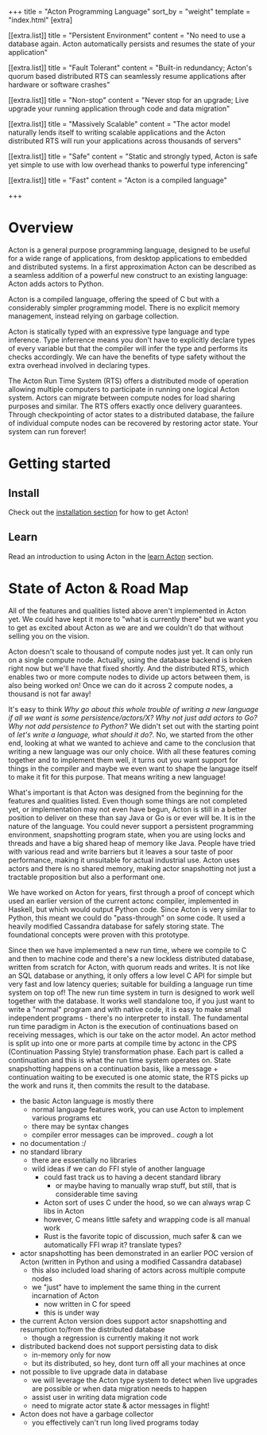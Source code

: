 +++
title = "Acton Programming Language"
sort_by = "weight"
template = "index.html"
[extra]

[[extra.list]]
title = "Persistent Environment"
content = "No need to use a database again. Acton automatically persists and resumes the state of your application"

[[extra.list]]
title = "Fault Tolerant"
content = "Built-in redundancy; Acton's quorum based distributed RTS can seamlessly resume applications after hardware or software crashes"

[[extra.list]]
title = "Non-stop"
content = "Never stop for an upgrade; Live upgrade your running application through code and data migration"

[[extra.list]]
title = "Massively Scalable"
content = "The actor model naturally lends itself to writing scalable applications and the Acton distributed RTS will run your applications across thousands of servers"

[[extra.list]]
title = "Safe"
content = "Static and strongly typed, Acton is safe yet simple to use with low overhead thanks to powerful type inferencing"

[[extra.list]]
title = "Fast"
content = "Acton is a compiled language"

+++

# Overview

Acton is a general purpose programming language, designed to be useful for a wide range of applications, from desktop applications to embedded and distributed systems. In a first approximation Acton can be described as a seamless addition of a powerful new construct to an existing language: Acton adds actors to Python.

Acton is a compiled language, offering the speed of C but with a considerably simpler programming model. There is no explicit memory management, instead relying on garbage collection.

Acton is statically typed with an expressive type language and type inference. Type inferrence means you don't have to explicitly declare types of every variable but that the compiler will infer the type and performs its checks accordingly. We can have the benefits of type safety without the extra overhead involved in declaring types.

The Acton Run Time System (RTS) offers a distributed mode of operation allowing multiple computers to participate in running one logical Acton system. Actors can migrate between compute nodes for load sharing purposes and similar. The RTS offers exactly once delivery guarantees. Through checkpointing of actor states to a distributed database, the failure of individual compute nodes can be recovered by restoring actor state. Your system can run forever!


# Getting started

## Install
Check out the [installation section](install) for how to get Acton!

## Learn

Read an introduction to using Acton in the [learn Acton](learn) section.


# State of Acton & Road Map


All of the features and qualities listed above aren't implemented in Acton yet. We could have kept it more to "what is currently there" but we want you to get as excited about Acton as we are and we couldn't do that without selling you on the vision.

Acton doesn't scale to thousand of compute nodes just yet. It can only run on a single compute node. Actually, using the database backend is broken right now but we'll have that fixed shortly. And the distributed RTS, which enables two or more compute nodes to divide up actors between them, is also being worked on! Once we can do it across 2 compute nodes, a thousand is not far away!

It's easy to think *Why go about this whole trouble of writing a new language if all we want is some persistence/actors/X? Why not just add actors to Go? Why not add persistence to Python?* We didn't set out with the starting point of *let's write a language, what should it do?*. No, we started from the other end, looking at what we wanted to achieve and came to the conclusion that writing a new language was our only choice. With all these features coming together and to implement them well, it turns out you want support for things in the compiler and maybe we even want to shape the language itself to make it fit for this purpose. That means writing a new language!

What's important is that Acton was designed from the beginning for the features and qualities listed. Even though some things are not completed yet, or implementation may not even have begun, Acton is still in a better position to deliver on these than say Java or Go is or ever will be. It is in the nature of the language. You could never support a persistent programming environment, snapshotting program state, when you are using locks and threads and have a big shared heap of memory like Java. People have tried with various read and write barriers but it leaves a sour taste of poor performance, making it unsuitable for actual industrial use. Acton uses actors and there is no shared memory, making actor snapshotting not just a tractable proposition but also a performant one.

We have worked on Acton for years, first through a proof of concept which used an earlier version of the current actonc compiler, implemented in Haskell, but which would output Python code. Since Acton is very similar to Python, this meant we could do "pass-through" on some code. It used a heavily modified Cassandra database for safely storing state. The foundational concepts were proven with this prototype.

Since then we have implemented a new run time, where we compile to C and then to machine code and there's a new lockless distributed database, written from scratch for Acton, with quorum reads and writes. It is not like an SQL database or anything, it only offers a low level C API for simple but very fast and low latency queries; suitable for building a language run time system on top of! The new run time system in turn is designed to work well together with the database. It works well standalone too, if you just want to write a "normal" program and with native code, it is easy to make small independent programs - there's no interpreter to install. The fundamental run time paradigm in Acton is the execution of continuations based on receiving messages, which is our take on the actor model. An actor method is split up into one or more parts at compile time by actonc in the CPS (Continuation Passing Style) transformation phase. Each part is called a continuation and this is what the run time system operates on. State snapshotting happens on a continuation basis, like a message + continuation waiting to be executed is one atomic state, the RTS picks up the work and runs it, then commits the result to the database.

- the basic Acton language is mostly there
  - normal language features work, you can use Acton to implement various programs etc
  - there may be syntax changes
  - compiler error messages can be improved.. *cough* a lot
- no documentation :/
- no standard library
  - there are essentially no libraries
  - wild ideas if we can do FFI style of another language
    - could fast track us to having a decent standard library
      - or maybe having to manually wrap stuff, but still, that is considerable time saving
    - Acton sort of uses C under the hood, so we can always wrap C libs in Acton
    - however, C means little safety and wrapping code is all manual work
    - Rust is the favorite topic of discussion, much safer & can we automatically FFI wrap it? translate types?
- actor snapshotting has been demonstrated in an earlier POC version of Acton (written in Python and using a modified Cassandra database)
  - this also included load sharing of actors across multiple compute nodes
  - we "just" have to implement the same thing in the current incarnation of Acton
    - now written in C for speed
    - this is under way
- the current Acton version does support actor snapshotting and resumption to/from the distributed database
  - though a regression is currently making it not work
- distributed backend does not support persisting data to disk
  - in-memory only for now
  - but its distributed, so hey, dont turn off all your machines at once
- not possible to live upgrade data in database
  - we will leverage the Acton type system to detect when live upgrades are possible or when data migration needs to happen
  - assist user in writing data migration code
  - need to migrate actor state & actor messages in flight!
- Acton does not have a garbage collector
  - you effectively can't run long lived programs today
